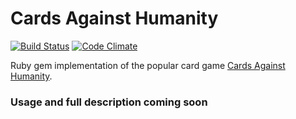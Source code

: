 # Cards Against Humanity
[![Build Status](https://travis-ci.org/kylerippey/cah.png?branch=master)](https://travis-ci.org/kylerippey/cah) [![Code Climate](https://codeclimate.com/github/kylerippey/cah.png)](https://codeclimate.com/github/kylerippey/cah)

Ruby gem implementation of the popular card game [Cards Against Humanity](http://cardsagainsthumanity.com/).

### Usage and full description coming soon
